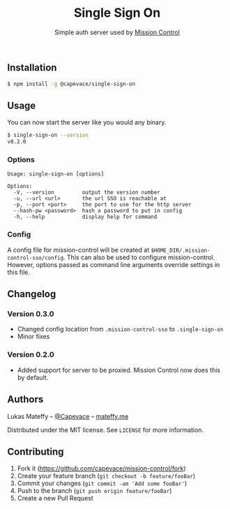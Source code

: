 <div align="center">
	<!-- <a href="https://mateffy.me/mission-control-project">
		<img src="resources/icon-web.png">
	</a> -->
	<h1>Single Sign On</h1>
	<p>
		Simple auth server used by <a href="https://github.com/capevace/mission-control">Mission Control</a>
	</p>
</div>

<br>

## Installation
```sh
$ npm install -g @capevace/single-sign-on
```

## Usage
You can now start the server like you would any binary.
```sh
$ single-sign-on --version
v0.2.0
```

### Options
```
Usage: single-sign-on [options]

Options:
  -V, --version         output the version number
  -u, --url <url>       the url SSO is reachable at
  -p, --port <port>     the port to use for the http server
  --hash-pw <password>  hash a password to put in config
  -h, --help            display help for command
```

### Config
A config file for mission-control will be created at `$HOME_DIR/.mission-control-sso/config`. This can also be used to configure mission-control. However, options passed as command line arguments override settings in this file.

## Changelog
### Version 0.3.0
- Changed config location from ```.mission-control-sso``` to ```.single-sign-on```
- Minor fixes

### Version 0.2.0
- Added support for server to be proxied. Mission Control now does this by default.

## Authors

Lukas Mateffy – [@Capevace](https://twitter.com/capevace) – [mateffy.me](https://mateffy.me)

Distributed under the MIT license. See `LICENSE` for more information.

## Contributing

1. Fork it (<https://github.com/capevace/mission-control/fork>)
2. Create your feature branch (`git checkout -b feature/fooBar`)
3. Commit your changes (`git commit -am 'Add some fooBar'`)
4. Push to the branch (`git push origin feature/fooBar`)
5. Create a new Pull Request
